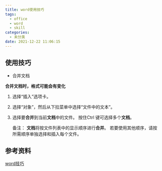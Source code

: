 ```yaml
---
title: word使用技巧
tags:
  - office
  - word
  - skill
categories:
  - 未分类
date: 2021-12-22 11:06:15
---
```




## 使用技巧

- 合并文档

**合并文档时，格式可能会有变化**

1. 选择“插入”选项卡。

2. 选择“对象”，然后从下拉菜单中选择“文件中的文本”。

3. 选择要**合并**到当前**文档**中的文件。 按住Ctrl 键可选择多个**文档**。 

   备注： **文档**将按文件列表中的显示顺序进行**合并**。 若要使用其他顺序，请按所需顺序单独选择和插入每个文件。



## 参考资料

[word技巧](https://zh-cn.extendoffice.com/documents/word)

